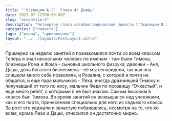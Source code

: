 ```yaml
---
title: "'Освенцим № 2'. Глава 4: Дождь"
date: 2023-07-22T00:00:00Z
slug: "osventsim-4"
description: "Четвертая глава автобиографической повести \"Освенцим № 2\""
categories: ["повести"]
tags: ["школа", "приключения"]
layout: "../../layouts/PostLayout.astro"
---
```


Примерно за неделю занятий я познакомился почти со всем классом. Теперь я знал нескольких человек по именам - там были Тимоха, близнецы Рома и Фома - сыновья школьного физрука, девочки - Аня, Даша, дочь богатого бизнесмена - её мы ненавидели, так как она слишком много себе позволяла, и Розалия, с которой я почти не общался, и еще пара мальчиков - Лёха, иногда дразнивший Тимоху и получавший от того по носу, мальчик Федя по прозвищу “Очкастый”, и еще много ребят, с которыми я не был знаком.
Самым высоким в классе был Тимоха. Во время занятий он возвышался над учениками, как и его парта, принесённая специально для него из седьмого класса. За рост его уважали и зачастую побаивались, несмотря на то, что ко всем, кроме Лехи и Даши, относился он достаточно мирно.

